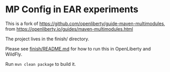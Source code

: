 # MP Config in EAR experiments

This is a fork of https://github.com/openliberty/guide-maven-multimodules, from 
https://openliberty.io/guides/maven-multimodules.html

The project lives in the finish/ directory.

Please see [finish/README.md](finish/README.md) for how to run this in OpenLiberty and WildFly.

Run `mvn clean package` to build it.

